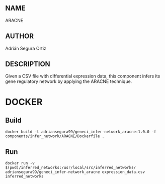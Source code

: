 ## NAME

ARACNE

## AUTHOR

Adrián Segura Ortiz

## DESCRIPTION

Given a CSV file with differential expression data, this component infers its gene regulatory network by applying the ARACNE technique.

# DOCKER

## Build

```
docker build -t adriansegura99/geneci_infer-network_aracne:1.0.0 -f components/infer_network/ARACNE/Dockerfile .
```

## Run

```
docker run -v $(pwd)/inferred_networks:/usr/local/src/inferred_networks/ adriansegura99/geneci_infer-network_aracne expression_data.csv inferred_networks
```

